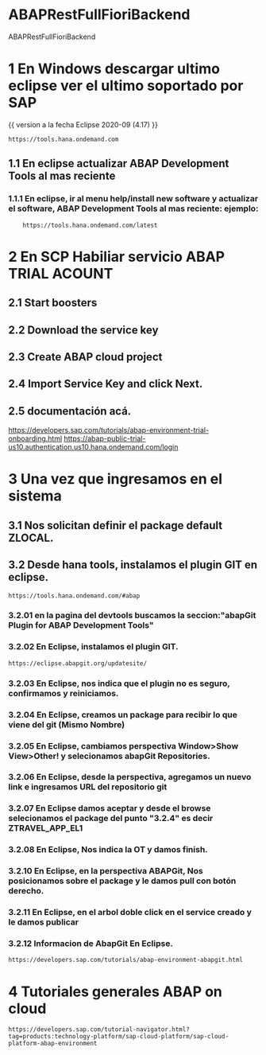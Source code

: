 # ABAPRestFullFioriBackend
ABAPRestFullFioriBackend

# 1 En Windows descargar ultimo eclipse ver el ultimo soportado por SAP 
 {{ version a la fecha Eclipse 2020-09 (4.17) }}

    https://tools.hana.ondemand.com

## 1.1 En eclipse actualizar ABAP Development Tools al mas reciente
### 1.1.1 En eclipse, ir al menu help/install new software y actualizar el software, ABAP Development Tools al mas reciente: ejemplo:
        https://tools.hana.ondemand.com/latest  

# 2 En SCP Habiliar servicio ABAP TRIAL ACOUNT
## 2.1 Start boosters
## 2.2 Download the service key
## 2.3 Create ABAP cloud project
## 2.4 Import Service Key and click Next.
## 2.5 documentación acá.

   https://developers.sap.com/tutorials/abap-environment-trial-onboarding.html
   https://abap-public-trial-us10.authentication.us10.hana.ondemand.com/login

   
# 3 Una vez que ingresamos en el sistema 
## 3.1 Nos solicitan definir el package default ZLOCAL.
## 3.2 Desde hana tools, instalamos el plugin GIT en eclipse.
    https://tools.hana.ondemand.com/#abap   
### 3.2.01 en la pagina del devtools buscamos la seccion:"abapGit Plugin for ABAP  Development Tools"
### 3.2.02 En Eclipse, instalamos el plugin GIT.
    https://eclipse.abapgit.org/updatesite/     
### 3.2.03 En Eclipse, nos indica que el plugin no es seguro, confirmamos y reiniciamos.
### 3.2.04 En Eclipse, creamos un package para recibir lo que viene del git (Mismo Nombre)
### 3.2.05 En Eclipse, cambiamos perspectiva Window>Show View>Other! y selecionamos abapGit Repositories. 
### 3.2.06 En Eclipse, desde la perspectiva, agregamos un nuevo link e ingresamos URL del repositorio git
### 3.2.07 En Eclipse damos aceptar y desde el browse selecionamos el package del punto "3.2.4" es decir ZTRAVEL_APP_EL1
### 3.2.08 En Eclipse, Nos indica la OT y damos finish.
### 3.2.10 En Eclipse, en la perspectiva ABAPGit, Nos posicionamos sobre el package y le damos pull con botón derecho.
### 3.2.11 En Eclipse, en el arbol doble click en el service creado y le damos publicar 

### 3.2.12 Informacion de AbapGit En Eclipse.
    
    https://developers.sap.com/tutorials/abap-environment-abapgit.html



# 4 Tutoriales generales ABAP on cloud 

    https://developers.sap.com/tutorial-navigator.html?tag=products:technology-platform/sap-cloud-platform/sap-cloud-platform-abap-environment


    
   




